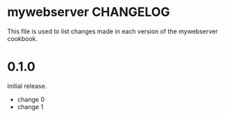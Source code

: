# mywebserver CHANGELOG

This file is used to list changes made in each version of the mywebserver cookbook.

# 0.1.0

Initial release.

- change 0
- change 1

